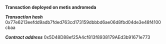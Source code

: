 **Transaction deployed on metis andromeda**

***Transaction hash***
0x77e6213eefdd9adb7fded763cd173159dbbbd6ae06d8fbd04de3e48f4100cbaa

***Contract address***
0x5D48D88ef25A4cf813f8938179AEd3b91671e773
